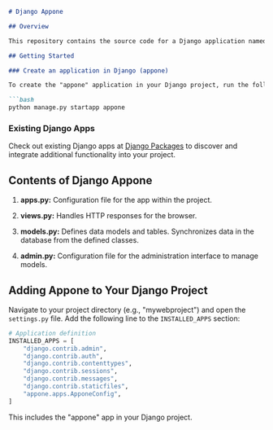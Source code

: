 ```markdown
# Django Appone

## Overview

This repository contains the source code for a Django application named "appone." The application is intended to provide a foundation for building web-based projects using Django.

## Getting Started

### Create an application in Django (appone)

To create the "appone" application in your Django project, run the following command:

```bash
python manage.py startapp appone
```

### Existing Django Apps

Check out existing Django apps at [Django Packages](https://djangopackages.org/categories/apps/) to discover and integrate additional functionality into your project.

## Contents of Django Appone

1. **apps.py:** Configuration file for the app within the project.

2. **views.py:** Handles HTTP responses for the browser.

3. **models.py:** Defines data models and tables. Synchronizes data in the database from the defined classes.

4. **admin.py:** Configuration file for the administration interface to manage models.

## Adding Appone to Your Django Project

Navigate to your project directory (e.g., "mywebproject") and open the `settings.py` file. Add the following line to the `INSTALLED_APPS` section:

```python
# Application definition
INSTALLED_APPS = [
    "django.contrib.admin",
    "django.contrib.auth",
    "django.contrib.contenttypes",
    "django.contrib.sessions",
    "django.contrib.messages",
    "django.contrib.staticfiles",
    "appone.apps.ApponeConfig",
]
```

This includes the "appone" app in your Django project.

